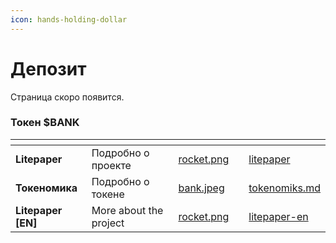 ```yaml
---
icon: hands-holding-dollar
---
```


# Депозит

Страница скоро появится.

### Токен $BANK

<table data-view="cards"><thead><tr><th></th><th></th><th data-hidden data-card-cover data-type="files"></th><th data-hidden></th><th data-hidden data-card-target data-type="content-ref"></th></tr></thead><tbody><tr><td><strong>Litepaper</strong></td><td>Подробно о проекте</td><td><a href="../.gitbook/assets/rocket.png">rocket.png</a></td><td></td><td><a href="../token/litepaper/">litepaper</a></td></tr><tr><td><strong>Токеномика</strong></td><td>Подробно о токене</td><td><a href="../.gitbook/assets/bank.jpeg">bank.jpeg</a></td><td></td><td><a href="../token/litepaper/tokenomiks.md">tokenomiks.md</a></td></tr><tr><td><strong>Litepaper [EN]</strong></td><td>More about the project</td><td><a href="../.gitbook/assets/rocket.png">rocket.png</a></td><td></td><td><a href="../litepaper-en/">litepaper-en</a></td></tr></tbody></table>
